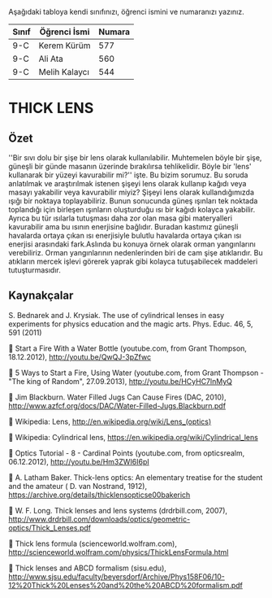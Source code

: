

Aşağıdaki tabloya kendi sınıfınızı, öğrenci ismini ve numaranızı yazınız. 

Sınıf | Öğrenci İsmi  | Numara
-------|----------------|--------
9-C   | Kerem Kürüm| 577
9-C   | Ali Ata | 560
9-C   | Melih Kalaycı|544

#  THICK LENS
## Özet
''Bir sıvı dolu bir şişe bir lens olarak kullanılabilir. Muhtemelen böyle bir şişe, güneşli bir günde masanın üzerinde bırakılırsa tehlikelidir. Böyle bir 'lens' kullanarak bir yüzeyi kavurabilir mi?'' işte. Bu bizim sorumuz. Bu soruda anlatılmak ve araştırılmak istenen şişeyi lens olarak kullanıp kağıdı veya masayı yakabilir veya kavurabilir miyiz? Şişeyi lens olarak kullandığımızda ışığı bir noktaya toplayabiliriz. Bunun sonucunda güneş ışınları tek noktada toplandığı için birleşen ışınların oluşturduğu ısı bir kağıdı kolayca yakabilir. Ayrıca bu tür ısılarla tutuşması daha zor olan masa gibi materyalleri kavurabilir ama bu ısının enerjisine bağlıdır. Buradan kastımız güneşli havalarda ortaya çıkan ısı enerjisiyle bulutlu havalarda ortaya çıkan ısı enerjisi arasındaki fark.Aslında bu konuya örnek olarak orman yangınlarını verebiliriz. Orman yangınlarının nedenlerinden biri de cam şişe atıklarıdır. Bu atıkların mercek işlevi görerek yaprak gibi kolayca tutuşabilecek maddeleri tutuşturmasıdır.      
## Kaynakçalar  
S. Bednarek and J. Krysiak. The use of cylindrical lenses in easy experiments for physics
education and the magic arts. Phys. Educ. 46, 5, 591 (2011)

 Start a Fire With a Water Bottle (youtube.com, from Grant Thompson, 18.12.2012),
http://youtu.be/QwQJ-3pZfwc

 5 Ways to Start a Fire, Using Water (youtube.com, from Grant Thompson - "The king of
Random", 27.09.2013), http://youtu.be/HCyHC7lnMyQ

 Jim Blackburn. Water Filled Jugs Can Cause Fires (DAC, 2010),
http://www.azfcf.org/docs/DAC/Water-Filled-Jugs.Blackburn.pdf

 Wikipedia: Lens, http://en.wikipedia.org/wiki/Lens_(optics)

 Wikipedia: Cylindrical lens, https://en.wikipedia.org/wiki/Cylindrical_lens

 Optics Tutorial - 8 - Cardinal Points (youtube.com, from opticsrealm, 06.12.2012),
http://youtu.be/Hm3ZWI6I6pI

 A. Latham Baker. Thick-lens optics: An elementary treatise for the student and the amateur
( D. van Nostrand, 1912), https://archive.org/details/thicklensopticse00bakerich

 W. F. Long. Thick lenses and lens systems (drdrbill.com, 2007),
http://www.drdrbill.com/downloads/optics/geometric-optics/Thick_Lenses.pdf

 Thick lens formula (scienceworld.wolfram.com),
http://scienceworld.wolfram.com/physics/ThickLensFormula.html

 Thick lenses and ABCD formalism (sisu.edu),
http://www.sjsu.edu/faculty/beyersdorf/Archive/Phys158F06/10-12%20Thick%20Lenses%20and%20the%20ABCD%20formalism.pdf

